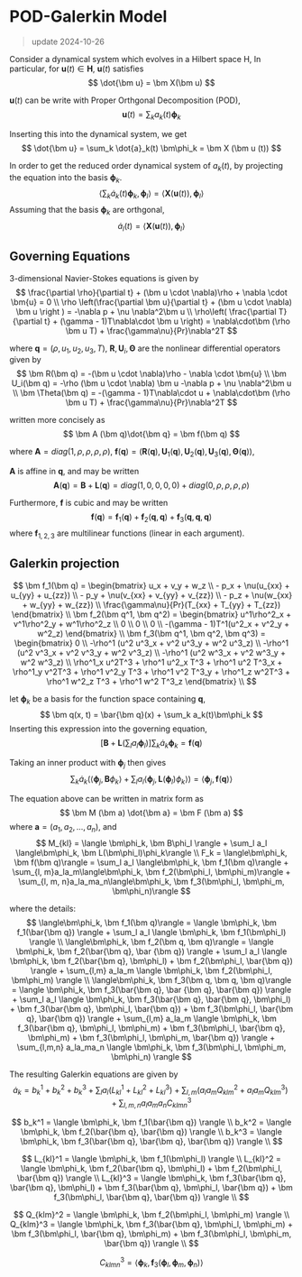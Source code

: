 # POD-Galerkin Model

> update 2024-10-26

Consider a dynamical system which evolves in a Hilbert space H, In particular, for $\bm u(t)\in \bm H$, $\bm u(t)$ satisfies
$$
    \dot{\bm u} = \bm X(\bm u)
$$

$\bm u(t)$ can be write with Proper Orthgonal Decomposition (POD),
$$
    \bm u(t) = \sum_k a_k(t) \bm\phi_k
$$

Inserting this into the dynamical system, we get
$$
    \dot{\bm u} = \sum_k \dot{a}_k(t) \bm\phi_k = \bm X (\bm u (t))
$$

In order to get the reduced order dynamical system of $a_k(t)$, by projecting the equation into the basis $\bm \phi_k$.
$$
    \langle\sum_k \dot{a}_k(t) \bm\phi_k, \bm\phi_l\rangle = \langle\bm X (\bm u (t)), \bm\phi_l\rangle
$$
Assuming that the basis $\bm \phi_k$ are orthgonal, 
$$
    \dot{a}_l(t) = \langle\bm X (\bm u (t)), \bm\phi_l\rangle
$$

## Governing Equations
3-dimensional Navier-Stokes equations is given by
$$
    \frac{\partial \rho}{\partial t} + (\bm u \cdot \nabla)\rho + \nabla \cdot \bm{u} = 0 \\
    \rho \left(\frac{\partial \bm u}{\partial t} + (\bm u \cdot \nabla) \bm u \right ) = -\nabla p + \nu \nabla^2\bm u \\
    \rho\left( \frac{\partial T}{\partial t} + (\gamma - 1)T\nabla\cdot \bm u \right) = \nabla\cdot\bm (\rho \bm u T) + \frac{\gamma\nu}{Pr}\nabla^2T
$$

where $\bm q = (\rho, u_1, u_2, u_3, T)$, $\bm R, \bm U_i, \bm \Theta$ are the nonlinear differential operators given by
$$
    \bm R(\bm q) = -(\bm u \cdot \nabla)\rho - \nabla \cdot \bm{u} \\
    \bm U_i(\bm q) = -\rho (\bm u \cdot \nabla) \bm u -\nabla p + \nu \nabla^2\bm u \\
    \bm \Theta(\bm q) = -(\gamma - 1)T\nabla\cdot u + \nabla\cdot\bm (\rho \bm u T) + \frac{\gamma\nu}{Pr}\nabla^2T
$$

written more concisely as 
$$
    \bm A (\bm q)\dot{\bm q} = \bm f(\bm q)
$$

where $\bm A = diag(1, \rho, \rho, \rho, \rho)$, $\bm f (\bm q) = (\bm R(\bm q), \bm U_1(\bm q), \bm U_2(\bm q), \bm U_3(\bm q), \bm \Theta(\bm q))$, 

$\bm A$ is affine in $\bm q$, and may be written 
$$
    \bm A (\bm q) = \bm B + \bm L (\bm q) = diag(1, 0, 0, 0, 0) + diag(0, \rho, \rho, \rho, \rho)
$$

Furthermore, $\bm f$ is cubic and may be written
$$
    \bm f(\bm q) = \bm f_1(\bm q) + \bm f_2(\bm q, \bm q) + \bm f_3(\bm q, \bm q, \bm q) 
$$
where $\bm f_{1,2,3}$ are multilinear functions (linear in each argument).

## Galerkin projection

$$
    \bm f_1(\bm q) = 
    \begin{bmatrix}
        u_x + v_y + w_z \\
        - p_x + \nu(u_{xx} + u_{yy} + u_{zz}) \\
        - p_y + \nu(v_{xx} + v_{yy} + v_{zz}) \\
        - p_z + \nu(w_{xx} + w_{yy} + w_{zz}) \\
        \frac{\gamma\nu}{Pr}(T_{xx} + T_{yy} + T_{zz})
    \end{bmatrix} \\ 
    \bm f_2(\bm q^1, \bm q^2) = 
    \begin{bmatrix}
        u^1\rho^2_x + v^1\rho^2_y + w^1\rho^2_z \\
        0 \\
        0 \\
        0 \\
        -(\gamma - 1)T^1(u^2_x + v^2_y + w^2_z)
    \end{bmatrix} \\
    \bm f_3(\bm q^1, \bm q^2, \bm q^3) = 
    \begin{bmatrix}
        0 \\
        -\rho^1 (u^2 u^3_x + v^2 u^3_y + w^2 u^3_z) \\
        -\rho^1 (u^2 v^3_x + v^2 v^3_y + w^2 v^3_z) \\
        -\rho^1 (u^2 w^3_x + v^2 w^3_y + w^2 w^3_z) \\
        \rho^1_x u^2T^3 + \rho^1 u^2_x T^3 + \rho^1 u^2 T^3_x + \rho^1_y v^2T^3 + \rho^1 v^2_y T^3 + \rho^1 v^2 T^3_y + \rho^1_z w^2T^3 + \rho^1 w^2_z T^3 + \rho^1 w^2 T^3_z
    \end{bmatrix} \\
$$

let $\bm \phi_k$ be a basis for the function space containing $\bm q$, 
$$
    \bm q(x, t) = \bar{\bm q}(x) + \sum_k a_k(t)\bm\phi_k
$$
Inserting this expression into the governing equation,
$$
    \left[\bm B + \bm L\left( \sum_l a_l\bm\phi_l\right)\right] \sum_k\dot{a}_k\bm\phi_k = \bm f (\bm q)
$$

Taking an inner product with $\bm\phi_j$ then gives
$$
    \sum_k \dot{a}_k\left( \langle\bm\phi_j, \bm B\phi_k\rangle + \sum_l a_l \langle\bm\phi_j, \bm L(\bm\phi_l)\phi_k\rangle \right) = \langle\bm\phi_j, \bm f(\bm q)\rangle
$$

The equation above can be written in matrix form as
$$
    \bm M (\bm a) \dot{\bm a} = \bm F (\bm a)
$$
where $\bm a = (a_1, a_2, ..., a_n)$, and
$$
    M_{kl} = \langle \bm\phi_k, \bm B\phi_l \rangle + 
    \sum_l a_l \langle\bm\phi_k, \bm L(\bm\phi_l)\phi_k\rangle \\
    F_k = \langle\bm\phi_k, \bm f(\bm q)\rangle = 
    \sum_l a_l \langle\bm\phi_k, \bm f_1(\bm q)\rangle + 
    \sum_{l, m}a_la_m\langle\bm\phi_k, \bm f_2(\bm\phi_l, \bm\phi_m)\rangle + 
    \sum_{l, m, n}a_la_ma_n\langle\bm\phi_k, \bm f_3(\bm\phi_l, \bm\phi_m, \bm\phi_n)\rangle
$$

where the details:
$$
    \langle\bm\phi_k, \bm f_1(\bm q)\rangle = \langle \bm\phi_k, \bm f_1(\bar{\bm q}) \rangle + \sum_l a_l \langle \bm\phi_k, \bm f_1(\bm\phi_l) \rangle \\
    \langle\bm\phi_k, \bm f_2(\bm q, \bm q)\rangle = \langle \bm\phi_k, \bm f_2(\bar{\bm q}, \bar {\bm q}) \rangle + \sum_l a_l \langle \bm\phi_k, \bm f_2(\bar{\bm q}, \bm\phi_l) + \bm f_2(\bm\phi_l, \bar{\bm q}) \rangle + \sum_{l,m} a_la_m \langle \bm\phi_k, \bm f_2(\bm\phi_l, \bm\phi_m) \rangle \\
    \langle\bm\phi_k, \bm f_3(\bm q, \bm q, \bm q)\rangle = \langle \bm\phi_k, \bm f_3(\bar{\bm q}, \bar {\bm q}, \bar{\bm q}) \rangle + \sum_l a_l \langle \bm\phi_k, \bm f_3(\bar{\bm q}, \bar{\bm q}, \bm\phi_l) + \bm f_3(\bar{\bm q}, \bm\phi_l, \bar{\bm q}) + \bm f_3(\bm\phi_l, \bar{\bm q}, \bar{\bm q}) \rangle + \sum_{l,m} a_la_m \langle \bm\phi_k, \bm f_3(\bar{\bm q}, \bm\phi_l, \bm\phi_m) + \bm f_3(\bm\phi_l, \bar{\bm q}, \bm\phi_m) + \bm f_3(\bm\phi_l, \bm\phi_m, \bar{\bm q}) \rangle + \sum_{l,m,n} a_la_ma_n \langle \bm\phi_k, \bm f_3(\bm\phi_l, \bm\phi_m, \bm\phi_n) \rangle
$$

The resulting Galerkin equations are given by
$$
    \dot{a}_k = b_k^1+ b_k^2 + b_k^3 + 
    \sum_l a_l (L_{kl}^1 + L_{kl}^2 + L_{kl}^3) + 
    \sum_{l,m} (a_la_m Q_{klm}^2 + a_la_m Q_{klm}^3) + 
    \sum_{l,m,n} a_la_ma_n C_{klmn}^3 
$$

$$
    b_k^1 = \langle \bm\phi_k, \bm f_1(\bar{\bm q}) \rangle \\
    b_k^2 = \langle \bm\phi_k, \bm f_2(\bar{\bm q}, \bar{\bm q}) \rangle \\
    b_k^3 = \langle \bm\phi_k, \bm f_3(\bar{\bm q}, \bar{\bm q}, \bar{\bm q}) \rangle \\
$$

$$
    L_{kl}^1 = \langle \bm\phi_k, \bm f_1(\bm\phi_l) \rangle \\
    L_{kl}^2 = \langle \bm\phi_k, \bm f_2(\bar{\bm q}, \bm\phi_l) + \bm f_2(\bm\phi_l, \bar{\bm q}) \rangle \\
    L_{kl}^3 = \langle \bm\phi_k, \bm f_3(\bar{\bm q}, \bar{\bm q}, \bm\phi_l) + \bm f_3(\bar{\bm q}, \bm\phi_l, \bar{\bm q}) + \bm f_3(\bm\phi_l, \bar{\bm q}, \bar{\bm q}) \rangle \\
$$

$$
    Q_{klm}^2 = \langle \bm\phi_k, \bm f_2(\bm\phi_l, \bm\phi_m) \rangle \\
    Q_{klm}^3 = \langle \bm\phi_k, \bm f_3(\bar{\bm q}, \bm\phi_l, \bm\phi_m) + \bm f_3(\bm\phi_l, \bar{\bm q}, \bm\phi_m) + \bm f_3(\bm\phi_l, \bm\phi_m, \bar{\bm q}) \rangle \\
$$

$$
    C_{klmn}^3 = \langle \bm\phi_k, \bm f_3(\bm\phi_l, \bm\phi_m, \bm\phi_n) \rangle
$$
